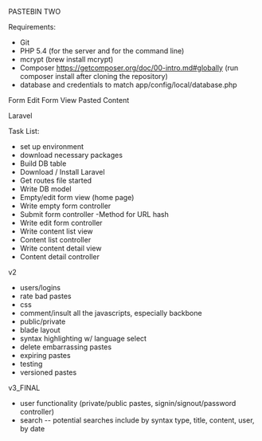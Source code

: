 PASTEBIN TWO

Requirements:

- Git
- PHP 5.4 (for the server and for the command line)
- mcrypt (brew install mcrypt)
- Composer https://getcomposer.org/doc/00-intro.md#globally (run composer install after cloning the repository)
- database and credentials to match app/config/local/database.php

Form
Edit Form
View Pasted Content


Laravel


Task List:

- set up environment
- download necessary packages
- Build DB table
- Download / Install Laravel
- Get routes file started
- Write DB model
- Empty/edit form view (home page)
- Write empty form controller
- Submit form controller
	-Method for URL hash
- Write edit form controller
- Write content list view
- Content list controller
- Write content detail view
- Content detail controller

v2

- users/logins
- rate bad pastes
- css
- comment/insult all the javascripts, especially backbone
- public/private
- blade layout
- syntax highlighting w/ language select
- delete embarrassing pastes
- expiring pastes
- testing
- versioned pastes

v3_FINAL

- user functionality (private/public pastes, signin/signout/password controller)
- search -- potential searches include by syntax type, title, content, user, by date
